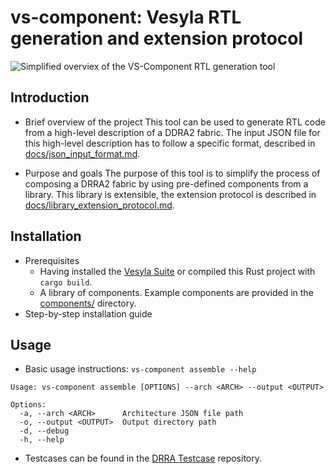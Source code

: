 # vs-component: Vesyla RTL generation and extension protocol

![Simplified overviex of the VS-Component RTL generation tool](https://github.com/user-attachments/assets/b84fc75f-9b29-4cf8-9c78-9b41133d6ee1)

## Introduction

- Brief overview of the project
  This tool can be used to generate RTL code from a high-level description of a DDRA2 fabric.
  The input JSON file for this high-level description has to follow a specific format, described in [docs/json_input_format.md](docs/json_input_format.md).

- Purpose and goals
  The purpose of this tool is to simplify the process of composing a DRRA2 fabric by using pre-defined components from a library.
  This library is extensible, the extension protocol is described in [docs/library_extension_protocol.md](docs/library_extension_protocol.md).

## Installation

- Prerequisites
  - Having installed the [Vesyla Suite](https://github.com/silagokth/vesyla-suite-4/tree/develop?tab=readme-ov-file#compile-and-install) or compiled this Rust project with `cargo build`.
  - A library of components. Example components are provided in the [components/](components/) directory.
- Step-by-step installation guide

## Usage

- Basic usage instructions: `vs-component assemble --help`

```shell
Usage: vs-component assemble [OPTIONS] --arch <ARCH> --output <OUTPUT>

Options:
  -a, --arch <ARCH>      Architecture JSON file path
  -o, --output <OUTPUT>  Output directory path
  -d, --debug
  -h, --help
```

- Testcases can be found in the [DRRA Testcase](https://github.com/silagokth/drra-testcase) repository.
